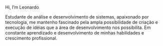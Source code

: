  Hi, I’m Leonardo

Estudante de análise e desenvolvimento de sistemas, apaixonado por tecnologia, me mantenho fascinado pela ampla possibilidade de criação e execução de idéias que a área de desenvolvimento nos possibilita.
Em constante aprendizado e desenvolvimento de minhas habilidades e crescimento profissional.
